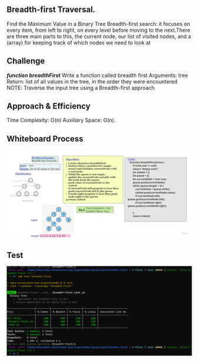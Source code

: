 ## Breadth-first Traversal.
 Find the Maximum Value in a Binary Tree
Breadth-first search:  it focuses on every item, from left to right, on every level before moving to the next.There are three main parts to this, the current node, our list of visited nodes, and a (array) for keeping track of which nodes we need to look at 
 ## Challenge
 ***function breadthFirst***
 Write a function called breadth first
Arguments: tree
Return: list of all values in the tree, in the order they were encountered
NOTE: Traverse the input tree using a Breadth-first approach
 ## Approach & Efficiency
Time Complexity: O(n) 
Auxiliary Space: O(n). 
## Whiteboard Process
![](./breadthFirst.jpg)
## Test
![](./test.png)
